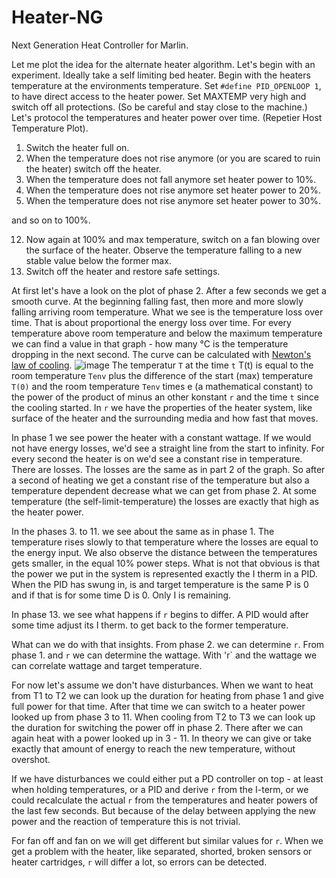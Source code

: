 # Heater-NG
Next Generation Heat Controller for Marlin.

Let me plot the idea for the alternate heater algorithm.
Let's begin with an experiment.
Ideally take a self limiting bed heater.
Begin with the heaters temperature at the environments temperature.
Set `#define PID_OPENLOOP 1`, to have direct access to the heater power.
Set MAXTEMP very high and switch off all protections. (So be careful and stay close to the machine.)
Let's protocol the temperatures and heater power over time. (Repetier Host Temperature Plot).

1. Switch the heater full on.
2. When the temperature does not rise anymore (or you are scared to ruin the heater) switch off the heater.
3. When the temperature does not fall anymore set heater power to 10%.
4. When the temperature does not rise anymore set heater power to 20%.
5. When the temperature does not rise anymore set heater power to 30%.

and so on to 100%.

12. Now again at 100% and max temperature, switch on a fan blowing over the surface of the heater. Observe the temperature falling to a new stable value below the former max.
13. Switch off the heater and restore safe settings.

At first let's have a look on the plot of phase 2. After a few seconds we get a smooth curve. At the beginning falling fast, then more and more slowly falling arriving room temperature. What we see is the temperature loss over time. That is about proportional the energy loss over time. For every temperature above room temperature and below the maximum temperature we can find a value in that graph - how many °C is the temperature dropping in the next second. The curve can be calculated with [Newton's law of cooling](https://en.wikipedia.org/wiki/Newton%27s_law_of_cooling).
![image](https://user-images.githubusercontent.com/211931/64333564-16dcd400-cfd7-11e9-99a1-a69dd8d57230.png)
The temperatur `T` at the time `t` T(t) is equal to the room temperature `Tenv` plus the difference of the start (max) temperature `T(0)` and the room temperature `Tenv` times e (a mathematical constant)
to the power of the product of minus an other konstant `r` and the time `t` since the cooling started.
In `r` we have the properties of the heater system, like surface of the heater and the surrounding media and how fast that moves.

In phase 1 we see power the heater with a constant wattage. If we would not have energy losses, we'd see a straight line from the start to infinity. For every second the heater is on we'd see a constant rise in temperature.
There are losses. The losses are the same as in part 2 of the graph. So after a second of heating we get a constant rise of the temperature but also a temperature dependent decrease what we can get from phase 2. 
At some temperature (the self-limit-temperature) the losses are exactly that high as the heater power.

In the phases 3. to 11. we see about the same as in phase 1. The temperature rises slowly to that temperature where the losses are equal to the energy input. We also observe the distance between the temperatures gets smaller, in the equal 10% power steps.
What is not that obvious is that the power we put in the system is represented exactly the I therm in a PID. When the PID has swung in, is and target temperature is the same P is 0 and if that is for some time D is 0. Only I is remaining.

In phase 13. we see what happens if `r` begins to differ. A PID would after some time adjust its I therm. to get back to the former temperature.

What can we do with that insights.
From phase 2. we can determine `r`. From phase 1. and `r` we can determine the wattage. With 'r` and the wattage we can correlate wattage and target temperature.

For now let's assume we don't have disturbances.
When we want to heat from T1 to T2 we can look up the duration for heating from phase 1 and give full power for that time. After that time we can switch to a heater power looked up from phase 3 to 11. When cooling from T2 to T3 we can look up the duration for switching the power off in phase 2. There after we can again heat with a power looked up in 3 - 11.
In theory we can give or take exactly that amount of energy to reach the new temperature, without overshot.
 
If we have disturbances we could either put a PD controller on top - at least when holding temperatures, or a PID and derive `r` from the I-term, or we could recalculate the actual `r` from the temperatures and heater powers of the last few seconds. But because of the delay between applying the new power and the reaction of temperature this is not trivial. 

For fan off and fan on we will get different but similar values for `r`. When we get a problem with the heater, like separated, shorted, broken sensors or heater cartridges, `r` will differ a lot, so errors can be detected. 
